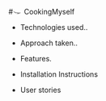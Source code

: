 #![](/app/assets/images/logo_small.png?raw=true) 
CookingMyself


* Technologies used..

* Approach taken..

* Features.

* Installation Instructions

* User stories
